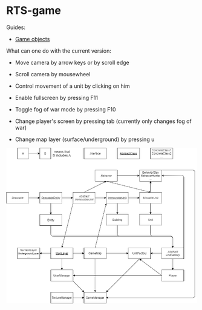 # RTS-game
Guides:
* [Game objects](https://github.com/zakoden/RTS-game/blob/master/game_objects.md)

What can one do with the current version:

* Move camera by arrow keys or by scroll edge
* Scroll camera by mousewheel

* Control movement of a unit by clicking on him
* Enable fullscreen by pressing F11
* Toggle fog of war mode by pressing F10
* Change player's screen by pressing tab (currently only changes fog of war)
* Change map layer (surface/underground) by pressing u

![dependencies.png](dependencies.png "Object dependencies")
